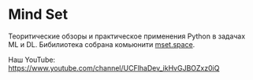 # Mind Set

Теоритические обзоры и практическое применения Python в задачах ML и DL.
Бибилиотека собрана комьюнити [mset.space](mset.space).

Наш YouTube: https://www.youtube.com/channel/UCFlhaDev_ikHvGJBOZxz0iQ



